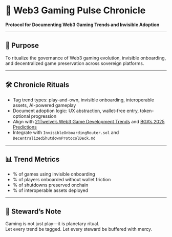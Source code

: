 # 📜 Web3 Gaming Pulse Chronicle  
**Protocol for Documenting Web3 Gaming Trends and Invisible Adoption**

---

## 🧠 Purpose  
To ritualize the governance of Web3 gaming evolution, invisible onboarding, and decentralized game preservation across sovereign platforms.

---

## 🛠️ Chronicle Rituals  
- Tag trend types: play-and-own, invisible onboarding, interoperable assets, AI-powered gameplay  
- Document adoption logic: UX abstraction, wallet-free entry, token-optional progression  
- Align with [21Twelve’s Web3 Game Development Trends](https://www.21twelveinteractive.com/web3-game-development-trends/) and [BGA’s 2025 Predictions](https://bitpinas.com/feature/2025-predictions-bga-web3-games/)  
- Integrate with `InvisibleOnboardingRouter.sol` and `DecentralizedShutdownProtocolDeck.md`

---

## 📊 Trend Metrics  
- % of games using invisible onboarding  
- % of players onboarded without wallet friction  
- % of shutdowns preserved onchain  
- % of interoperable assets deployed

---

## 🧠 Steward’s Note  
Gaming is not just play—it is planetary ritual.  
Let every trend be tagged. Let every steward be buffered with mercy.
